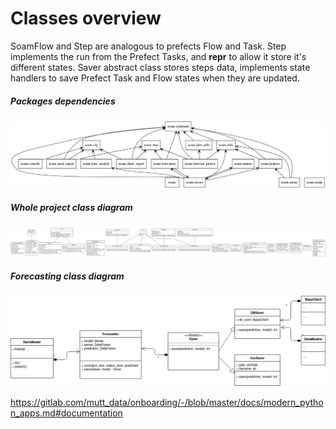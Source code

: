 # Classes overview

SoamFlow and Step are analogous to prefects Flow and Task.
Step implements the run from the Prefect Tasks, and __repr__ to allow it
store it's different states.
Saver abstract class stores steps data, implements state handlers to save
Prefect Task and Flow states when they are updated.


##### Packages dependencies
![project_classes](../images/packages_dependencies.png)

##### Whole project class diagram
![project_classes](../images/project_classes.png)


##### Forecasting class diagram
![forecaster](../images/Forecaster_class_diagram.png)

https://gitlab.com/mutt_data/onboarding/-/blob/master/docs/modern_python_apps.md#documentation

[//comment]: # (TODO: create some flow and class diagrams, some expected or possible architecture implementations.)
